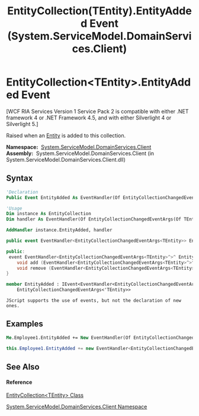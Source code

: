 ﻿---
title: EntityCollection(TEntity).EntityAdded Event (System.ServiceModel.DomainServices.Client)
TOCTitle: EntityAdded Event
ms:assetid: E:System.ServiceModel.DomainServices.Client.EntityCollection`1.EntityAdded
ms:mtpsurl: https://msdn.microsoft.com/en-us/library/Ff423208(v=VS.91)
ms:contentKeyID: 28755574
ms.date: 01/27/2012
mtps_version: v=VS.91
f1_keywords:
- System.ServiceModel.DomainServices.Client.EntityCollection`1.EntityAdded
dev_langs:
- CSharp
- JScript
- VB
- FSharp
- c++
api_location:
- System.ServiceModel.DomainServices.Client.dll
api_name:
- System.ServiceModel.DomainServices.Client.EntityCollection`1.add_EntityAdded
- System.ServiceModel.DomainServices.Client.EntityCollection`1.EntityAdded
- System.ServiceModel.DomainServices.Client.EntityCollection`1.remove_EntityAdded
api_type:
- Managed
topic_type:
- apiref
- kbSyntax
product_family_name: VS
ROBOTS: INDEX,FOLLOW
---

# EntityCollection\<TEntity\>.EntityAdded Event

\[WCF RIA Services Version 1 Service Pack 2 is compatible with either .NET framework 4 or .NET Framework 4.5, and with either Silverlight 4 or Silverlight 5.\]

Raised when an [Entity](ff422907\(v=vs.91\).md) is added to this collection.

**Namespace:**  [System.ServiceModel.DomainServices.Client](ff422479\(v=vs.91\).md)  
**Assembly:**  System.ServiceModel.DomainServices.Client (in System.ServiceModel.DomainServices.Client.dll)

## Syntax

``` vb
'Declaration
Public Event EntityAdded As EventHandler(Of EntityCollectionChangedEventArgs(Of TEntity))
```

``` vb
'Usage
Dim instance As EntityCollection
Dim handler As EventHandler(Of EntityCollectionChangedEventArgs(Of TEntity))

AddHandler instance.EntityAdded, handler
```

``` csharp
public event EventHandler<EntityCollectionChangedEventArgs<TEntity>> EntityAdded
```

``` c++
public:
 event EventHandler<EntityCollectionChangedEventArgs<TEntity>^>^ EntityAdded {
    void add (EventHandler<EntityCollectionChangedEventArgs<TEntity>^>^ value);
    void remove (EventHandler<EntityCollectionChangedEventArgs<TEntity>^>^ value);
}
```

``` fsharp
member EntityAdded : IEvent<EventHandler<EntityCollectionChangedEventArgs<'TEntity>>,
    EntityCollectionChangedEventArgs<'TEntity>>
```

``` jscript
JScript supports the use of events, but not the declaration of new ones.
```

## Examples

``` vb
Me.Employee1.EntityAdded += New EventHandler(Of EntityCollectionChangedEventArgs(Of Employee))(Employee1_EntityAdded)
```

``` csharp
this.Employee1.EntityAdded += new EventHandler<EntityCollectionChangedEventArgs<Employee>>(Employee1_EntityAdded);
```

## See Also

#### Reference

[EntityCollection\<TEntity\> Class](ff422772\(v=vs.91\).md)

[System.ServiceModel.DomainServices.Client Namespace](ff422479\(v=vs.91\).md)

